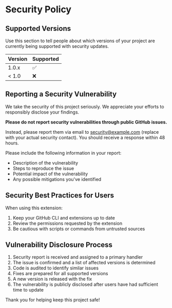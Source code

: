 # Security Policy

## Supported Versions

Use this section to tell people about which versions of your project are currently being supported with security updates.

| Version | Supported          |
| ------- | ------------------ |
| 1.0.x   | :white_check_mark: |
| < 1.0   | :x:                |

## Reporting a Security Vulnerability

We take the security of this project seriously. We appreciate your efforts to responsibly disclose your findings.

**Please do not report security vulnerabilities through public GitHub issues.**

Instead, please report them via email to [security@example.com](mailto:security@example.com) (replace with your actual security contact). You should receive a response within 48 hours.

Please include the following information in your report:

- Description of the vulnerability
- Steps to reproduce the issue
- Potential impact of the vulnerability
- Any possible mitigations you've identified

## Security Best Practices for Users

When using this extension:

1. Keep your GitHub CLI and extensions up to date
2. Review the permissions requested by the extension
3. Be cautious with scripts or commands from untrusted sources

## Vulnerability Disclosure Process

1. Security report is received and assigned to a primary handler
2. The issue is confirmed and a list of affected versions is determined
3. Code is audited to identify similar issues
4. Fixes are prepared for all supported versions
5. A new version is released with the fix
6. The vulnerability is publicly disclosed after users have had sufficient time to update

Thank you for helping keep this project safe!
